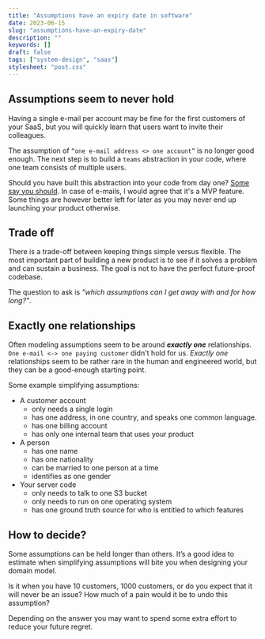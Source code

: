 ```yaml
---
title: "Assumptions have an expiry date in software"
date: 2023-06-15
slug: "assumptions-have-an-expiry-date"
description: ""
keywords: []
draft: false
tags: ["system-design", "saas"]
stylesheet: "post.css"
---
```


## Assumptions seem to never hold

Having a single e-mail per account may be fine for the first customers of your SaaS, but you will quickly learn that users want to invite their colleagues.

The assumption of `“one e-mail address <> one account”` is no longer good enough. The next step is to build a `teams` abstraction in your code, where one team consists of multiple users.

Should you have built this abstraction into your code from day one? [Some say you should](https://blog.bullettrain.co/teams-should-be-an-mvp-feature/). In case of e-mails, I would agree that it's a MVP feature. Some things are however better left for later as you may never end up launching your product otherwise.

## Trade off

There is a trade-off between keeping things simple versus flexible. The most important part of building a new product is to see if it solves a problem and can sustain a business. The goal is not to have the perfect future-proof codebase.

The question to ask is *"which assumptions can I get away with and for how long?"*.

## Exactly one relationships

Often modeling assumptions seem to be around ***exactly one*** relationships. `One e-mail <-> one paying customer` didn't hold for us. *Exactly one* relationships seem to be rather rare in the human and engineered world, but they can be a good-enough starting point.

Some example simplifying assumptions:

* A customer account
    * only needs a single login
    * has one address, in one country, and speaks one common language.
    * has one billing account
    * has only one internal team that uses your product
* A person
    * has one name
    * has one nationality
    * can be married to one person at a time
    * identifies as one gender
* Your server code
    * only needs to talk to one S3 bucket
    * only needs to run on one operating system
    * has one ground truth source for who is entitled to which features

## How to decide?

Some assumptions can be held longer than others. It’s a good idea to estimate when simplifying assumptions will bite you when designing your domain model.

Is it when you have 10 customers, 1000 customers, or do you expect that it will never be an issue? How much of a pain would it be to undo this assumption?

Depending on the answer you may want to spend some extra effort to reduce your future regret.